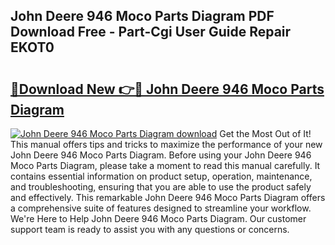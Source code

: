 ## John Deere 946 Moco Parts Diagram PDF Download Free - Part-Cgi User Guide Repair EKOT0

# <h2><a href="http://dflz2r.blite.top/?on=John+Deere+946+Moco+Parts+Diagram">🔗Download New 👉🔴 John Deere 946 Moco Parts Diagram</a></h2>

[![John Deere 946 Moco Parts Diagram download](https://i.imgur.com/lujVjoI.png)](http://dflz2r.blite.top/?on=John+Deere+946+Moco+Parts+Diagram)
Get the Most Out of It! This manual offers tips and tricks to maximize the performance of your new John Deere 946 Moco Parts Diagram. Before using your John Deere 946 Moco Parts Diagram, please take a moment to read this manual carefully. It contains essential information on product setup, operation, maintenance, and troubleshooting, ensuring that you are able to use the product safely and effectively. This remarkable John Deere 946 Moco Parts Diagram offers a comprehensive suite of features designed to streamline your workflow. We're Here to Help John Deere 946 Moco Parts Diagram. Our customer support team is ready to assist you with any questions or concerns.
